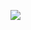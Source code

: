 ![](https://www.nta.go.jp/tmp/642c0207-3df0-4770-bd67-356b2e65e2b4/images/3003e25fbff3f0b94797fe0dd126df548600f35d7ce439a84d6abc117aaed006.jpg)